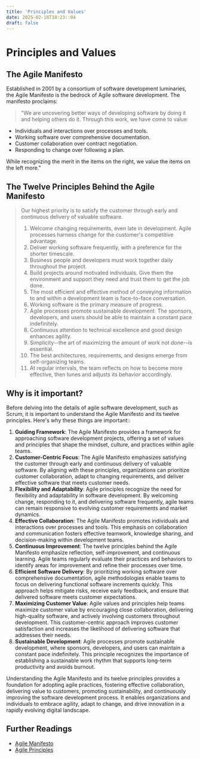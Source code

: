 ```yaml
---
title: 'Principles and Values'
date: 2025-02-18T18:23::04
draft: false
---
```


# Principles and Values

## **The Agile Manifesto**

Established in 2001 by a consortium of software development luminaries, the Agile Manifesto is the bedrock of Agile software development. The manifesto proclaims:

> "We are uncovering better ways of developing software by doing it and helping others do it. Through this work, we have come to value:

- Individuals and interactions over processes and tools.
- Working software over comprehensive documentation.
- Customer collaboration over contract negotiation.
- Responding to change over following a plan.

While recognizing the merit in the items on the right, we value the items on the left more."

>

## The Twelve Principles Behind the Agile Manifesto

> Our highest priority is to satisfy the customer through early and continuous delivery of valuable software.
>
> 1. Welcome changing requirements, even late in development. Agile processes harness change for the customer's competitive advantage.
> 2. Deliver working software frequently, with a preference for the shorter timescale.
> 3. Business people and developers must work together daily throughout the project.
> 4. Build projects around motivated individuals. Give them the environment and support they need and trust them to get the job done.
> 5. The most efficient and effective method of conveying information to and within a development team is face-to-face conversation.
> 6. Working software is the primary measure of progress.
> 7. Agile processes promote sustainable development. The sponsors, developers, and users should be able to maintain a constant pace indefinitely.
> 8. Continuous attention to technical excellence and good design enhances agility.
> 9. Simplicity--the art of maximizing the amount of work not done--is essential.
> 10. The best architectures, requirements, and designs emerge from self-organizing teams.
> 11. At regular intervals, the team reflects on how to become more effective, then tunes and adjusts its behavior accordingly.

## Why is it important?

Before delving into the details of agile software development, such as Scrum, it is important to understand the Agile Manifesto and its twelve principles. Here's why these things are important::

1. **Guiding Framework**: The Agile Manifesto provides a framework for approaching software development projects, offering a set of values and principles that shape the mindset, culture, and practices within agile teams.
2. **Customer-Centric Focus**: The Agile Manifesto emphasizes satisfying the customer through early and continuous delivery of valuable software. By aligning with these principles, organizations can prioritize customer collaboration, adapt to changing requirements, and deliver effective software that meets customer needs.
3. **Flexibility and Adaptability**: Agile principles recognize the need for flexibility and adaptability in software development. By welcoming change, responding to it, and delivering software frequently, agile teams can remain responsive to evolving customer requirements and market dynamics.
4. **Effective Collaboration**: The Agile Manifesto promotes individuals and interactions over processes and tools. This emphasis on collaboration and communication fosters effective teamwork, knowledge sharing, and decision-making within development teams.
5. **Continuous Improvement**: The twelve principles behind the Agile Manifesto emphasize reflection, self-improvement, and continuous learning. Agile teams regularly evaluate their practices and behaviors to identify areas for improvement and refine their processes over time.
6. **Efficient Software Delivery**: By prioritizing working software over comprehensive documentation, agile methodologies enable teams to focus on delivering functional software increments quickly. This approach helps mitigate risks, receive early feedback, and ensure that delivered software meets customer expectations.
7. **Maximizing Customer Value**: Agile values and principles help teams maximize customer value by encouraging close collaboration, delivering high-quality software, and actively involving customers throughout development. This customer-centric approach improves customer satisfaction and increases the likelihood of delivering software that addresses their needs.
8. **Sustainable Development**: Agile processes promote sustainable development, where sponsors, developers, and users can maintain a constant pace indefinitely. This principle recognizes the importance of establishing a sustainable work rhythm that supports long-term productivity and avoids burnout.

Understanding the Agile Manifesto and its twelve principles provides a foundation for adopting agile practices, fostering effective collaboration, delivering value to customers, promoting sustainability, and continuously improving the software development process. It enables organizations and individuals to embrace agility, adapt to change, and drive innovation in a rapidly evolving digital landscape.

## **Further Readings**

- [Agile Manifesto](https://agilemanifesto.org/)
- [Agile Principles](https://agilemanifesto.org/principles.html)
